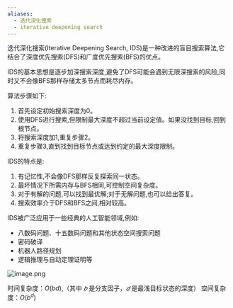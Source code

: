 ```yaml
---
aliases:
  - 迭代深化搜索
  - iterative deepening search
---
```


迭代深化搜索(Iterative Deepening Search, IDS)是一种改进的盲目搜索算法,它结合了深度优先搜索(DFS)和广度优先搜索(BFS)的优点。

IDS的基本思想是逐步加深搜索深度,避免了DFS可能会遇到无限深搜索的风险,同时又不会像BFS那样存储太多节点而耗尽内存。

算法步骤如下:

1. 首先设定初始搜索深度为0。
2. 使用DFS进行搜索,但限制最大深度不超过当前设定值。如果没找到目标,回到根节点。
3. 将搜索深度加1,重复步骤2。
4. 重复步骤3,直到找到目标节点或达到约定的最大深度限制。

IDS的特点是:

1. 有记忆性,不会像DFS那样反复探索同一状态。
2. 最坏情况下所需内存与BFS相同,可控制空间复杂度。
3. 对于有解的问题,可以找到最优解;对于无解问题,也可以给出答复。
4. 搜索效率介于DFS和BFS之间,相对较高。

IDS被广泛应用于一些经典的人工智能领域,例如:

- 八数码问题、十五数码问题和其他状态空间搜索问题
- 密码破译
- 机器人路径规划
- 逻辑推理与自动定理证明等


![image.png](https://pic-1257412153.cos.ap-nanjing.myqcloud.com/images/2024/04/25/20240425141048-6439f9.png)


时间复杂度：$O(bd)$,（其中 $𝑏$ 是分支因子，$𝑑$ 是最浅目标状态的深度）
空间复杂度：$O(b^d)$

